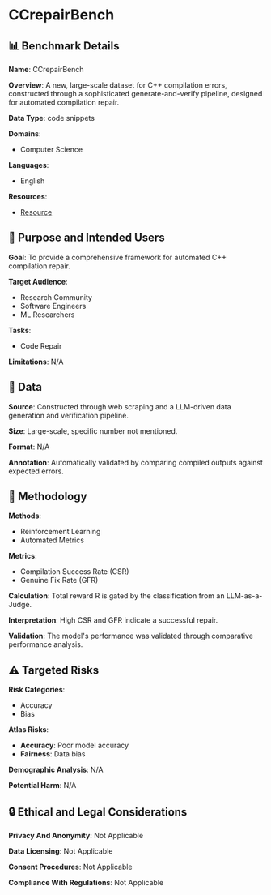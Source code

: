 # CCrepairBench

## 📊 Benchmark Details

**Name**: CCrepairBench

**Overview**: A new, large-scale dataset for C++ compilation errors, constructed through a sophisticated generate-and-verify pipeline, designed for automated compilation repair.

**Data Type**: code snippets

**Domains**:
- Computer Science

**Languages**:
- English

**Resources**:
- [Resource](https://arxiv.org/abs/2509.15690)

## 🎯 Purpose and Intended Users

**Goal**: To provide a comprehensive framework for automated C++ compilation repair.

**Target Audience**:
- Research Community
- Software Engineers
- ML Researchers

**Tasks**:
- Code Repair

**Limitations**: N/A

## 💾 Data

**Source**: Constructed through web scraping and a LLM-driven data generation and verification pipeline.

**Size**: Large-scale, specific number not mentioned.

**Format**: N/A

**Annotation**: Automatically validated by comparing compiled outputs against expected errors.

## 🔬 Methodology

**Methods**:
- Reinforcement Learning
- Automated Metrics

**Metrics**:
- Compilation Success Rate (CSR)
- Genuine Fix Rate (GFR)

**Calculation**: Total reward R is gated by the classification from an LLM-as-a-Judge.

**Interpretation**: High CSR and GFR indicate a successful repair.

**Validation**: The model's performance was validated through comparative performance analysis.

## ⚠️ Targeted Risks

**Risk Categories**:
- Accuracy
- Bias

**Atlas Risks**:
- **Accuracy**: Poor model accuracy
- **Fairness**: Data bias

**Demographic Analysis**: N/A

**Potential Harm**: N/A

## 🔒 Ethical and Legal Considerations

**Privacy And Anonymity**: Not Applicable

**Data Licensing**: Not Applicable

**Consent Procedures**: Not Applicable

**Compliance With Regulations**: Not Applicable

